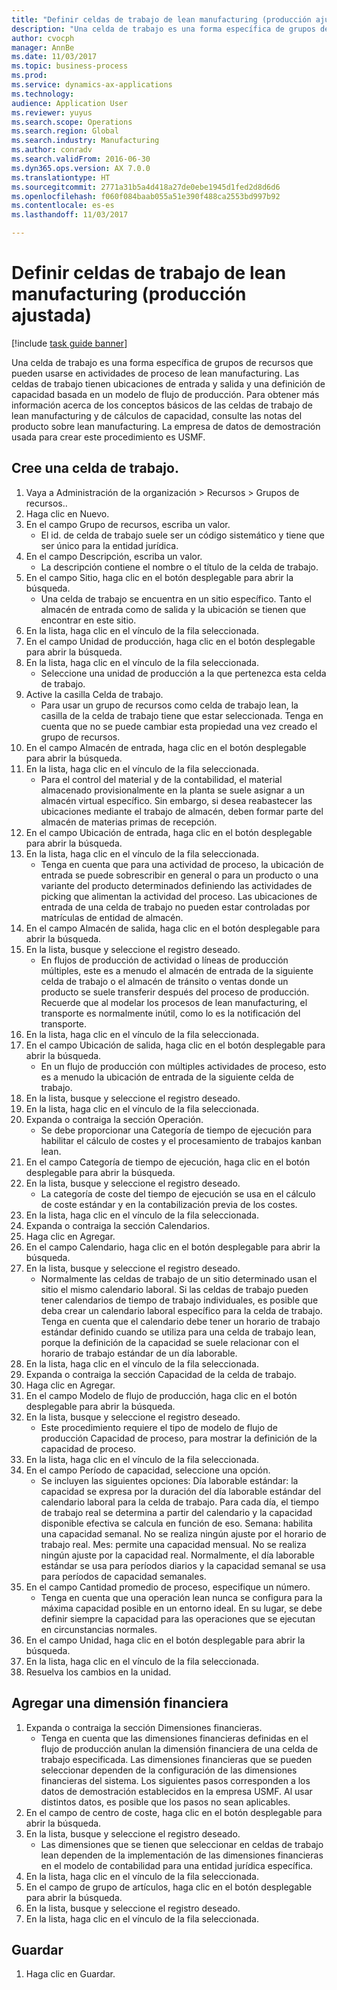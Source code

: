 ```yaml
--- 
title: "Definir celdas de trabajo de lean manufacturing (producción ajustada)"
description: "Una celda de trabajo es una forma específica de grupos de recursos que pueden usarse en actividades de proceso de lean manufacturing."
author: cvocph
manager: AnnBe
ms.date: 11/03/2017
ms.topic: business-process
ms.prod: 
ms.service: dynamics-ax-applications
ms.technology: 
audience: Application User
ms.reviewer: yuyus
ms.search.scope: Operations
ms.search.region: Global
ms.search.industry: Manufacturing
ms.author: conradv
ms.search.validFrom: 2016-06-30
ms.dyn365.ops.version: AX 7.0.0
ms.translationtype: HT
ms.sourcegitcommit: 2771a31b5a4d418a27de0ebe1945d1fed2d8d6d6
ms.openlocfilehash: f060f084baab055a51e390f488ca2553bd997b92
ms.contentlocale: es-es
ms.lasthandoff: 11/03/2017

---
```

# <a name="define-lean-manufacturing-work-cells"></a>Definir celdas de trabajo de lean manufacturing (producción ajustada)

[!include [task guide banner](../../includes/task-guide-banner.md)]

Una celda de trabajo es una forma específica de grupos de recursos que pueden usarse en actividades de proceso de lean manufacturing. Las celdas de trabajo tienen ubicaciones de entrada y salida y una definición de capacidad basada en un modelo de flujo de producción. Para obtener más información acerca de los conceptos básicos de las celdas de trabajo de lean manufacturing y de cálculos de capacidad, consulte las notas del producto sobre lean manufacturing. La empresa de datos de demostración usada para crear este procedimiento es USMF.


## <a name="create-a-work-cell"></a>Cree una celda de trabajo. 
1. Vaya a Administración de la organización > Recursos > Grupos de recursos..
2. Haga clic en Nuevo.
3. En el campo Grupo de recursos, escriba un valor.
    * El id. de celda de trabajo suele ser un código sistemático y tiene que ser único para la entidad jurídica.  
4. En el campo Descripción, escriba un valor.
    * La descripción contiene el nombre o el título de la celda de trabajo.  
5. En el campo Sitio, haga clic en el botón desplegable para abrir la búsqueda.
    * Una celda de trabajo se encuentra en un sitio específico. Tanto el almacén de entrada como de salida y la ubicación se tienen que encontrar en este sitio.  
6. En la lista, haga clic en el vínculo de la fila seleccionada.
7. En el campo Unidad de producción, haga clic en el botón desplegable para abrir la búsqueda.
8. En la lista, haga clic en el vínculo de la fila seleccionada.
    * Seleccione una unidad de producción a la que pertenezca esta celda de trabajo.  
9. Active la casilla Celda de trabajo.
    * Para usar un grupo de recursos como celda de trabajo lean, la casilla de la celda de trabajo tiene que estar seleccionada.  Tenga en cuenta que no se puede cambiar esta propiedad una vez creado el grupo de recursos.  
10. En el campo Almacén de entrada, haga clic en el botón desplegable para abrir la búsqueda.
11. En la lista, haga clic en el vínculo de la fila seleccionada.
    * Para el control del material y de la contabilidad, el material almacenado provisionalmente en la planta se suele asignar a un almacén virtual específico. Sin embargo, si desea reabastecer las ubicaciones mediante el trabajo de almacén, deben formar parte del almacén de materias primas de recepción.  
12. En el campo Ubicación de entrada, haga clic en el botón desplegable para abrir la búsqueda.
13. En la lista, haga clic en el vínculo de la fila seleccionada.
    * Tenga en cuenta que para una actividad de proceso, la ubicación de entrada se puede sobrescribir en general o para un producto o una variante del producto determinados definiendo las actividades de picking que alimentan la actividad del proceso. Las ubicaciones de entrada de una celda de trabajo no pueden estar controladas por matrículas de entidad de almacén.  
14. En el campo Almacén de salida, haga clic en el botón desplegable para abrir la búsqueda.
15. En la lista, busque y seleccione el registro deseado.
    * En flujos de producción de actividad o líneas de producción múltiples, este es a menudo el almacén de entrada de la siguiente celda de trabajo o el almacén de tránsito o ventas donde un producto se suele transferir después del proceso de producción. Recuerde que al modelar los procesos de lean manufacturing, el transporte es normalmente inútil, como lo es la notificación del transporte.  
16. En la lista, haga clic en el vínculo de la fila seleccionada.
17. En el campo Ubicación de salida, haga clic en el botón desplegable para abrir la búsqueda.
    * En un flujo de producción con múltiples actividades de proceso, esto es a menudo la ubicación de entrada de la siguiente celda de trabajo.  
18. En la lista, busque y seleccione el registro deseado.
19. En la lista, haga clic en el vínculo de la fila seleccionada.
20. Expanda o contraiga la sección Operación.
    * Se debe proporcionar una Categoría de tiempo de ejecución para habilitar el cálculo de costes y el procesamiento de trabajos kanban lean.  
21. En el campo Categoría de tiempo de ejecución, haga clic en el botón desplegable para abrir la búsqueda.
22. En la lista, busque y seleccione el registro deseado.
    * La categoría de coste del tiempo de ejecución se usa en el cálculo de coste estándar y en la contabilización previa de los costes.  
23. En la lista, haga clic en el vínculo de la fila seleccionada.
24. Expanda o contraiga la sección Calendarios.
25. Haga clic en Agregar.
26. En el campo Calendario, haga clic en el botón desplegable para abrir la búsqueda.
27. En la lista, busque y seleccione el registro deseado.
    * Normalmente las celdas de trabajo de un sitio determinado usan el sitio el mismo calendario laboral. Si las celdas de trabajo pueden tener calendarios de tiempo de trabajo individuales, es posible que deba crear un calendario laboral específico para la celda de trabajo. Tenga en cuenta que el calendario debe tener un horario de trabajo estándar definido cuando se utiliza para una celda de trabajo lean, porque la definición de la capacidad se suele relacionar con el horario de trabajo estándar de un día laborable.  
28. En la lista, haga clic en el vínculo de la fila seleccionada.
29. Expanda o contraiga la sección Capacidad de la celda de trabajo.
30. Haga clic en Agregar.
31. En el campo Modelo de flujo de producción, haga clic en el botón desplegable para abrir la búsqueda.
32. En la lista, busque y seleccione el registro deseado.
    * Este procedimiento requiere el tipo de modelo de flujo de producción Capacidad de proceso, para mostrar la definición de la capacidad de proceso.  
33. En la lista, haga clic en el vínculo de la fila seleccionada.
34. En el campo Período de capacidad, seleccione una opción.
    * Se incluyen las siguientes opciones: Día laborable estándar: la capacidad se expresa por la duración del día laborable estándar del calendario laboral para la celda de trabajo. Para cada día, el tiempo de trabajo real se determina a partir del calendario y la capacidad disponible efectiva se calcula en función de eso.   Semana: habilita una capacidad semanal. No se realiza ningún ajuste por el horario de trabajo real.   Mes: permite una capacidad mensual. No se realiza ningún ajuste por la capacidad real.   Normalmente, el día laborable estándar se usa para períodos diarios y la capacidad semanal se usa para períodos de capacidad semanales.  
35. En el campo Cantidad promedio de proceso, especifique un número.
    * Tenga en cuenta que una operación lean nunca se configura para la máxima capacidad posible en un entorno ideal. En su lugar, se debe definir siempre la capacidad para las operaciones que se ejecutan en circunstancias normales.  
36. En el campo Unidad, haga clic en el botón desplegable para abrir la búsqueda.
37. En la lista, haga clic en el vínculo de la fila seleccionada.
38. Resuelva los cambios en la unidad.

## <a name="add-a-financial-dimension"></a>Agregar una dimensión financiera
1. Expanda o contraiga la sección Dimensiones financieras.
    * Tenga en cuenta que las dimensiones financieras definidas en el flujo de producción anulan la dimensión financiera de una celda de trabajo especificada.    Las dimensiones financieras que se pueden seleccionar dependen de la configuración de las dimensiones financieras del sistema. Los siguientes pasos corresponden a los datos de demostración establecidos en la empresa USMF. Al usar distintos datos, es posible que los pasos no sean aplicables.  
2. En el campo de centro de coste, haga clic en el botón desplegable para abrir la búsqueda.
3. En la lista, busque y seleccione el registro deseado.
    * Las dimensiones que se tienen que seleccionar en celdas de trabajo lean dependen de la implementación de las dimensiones financieras en el modelo de contabilidad para una entidad jurídica específica.  
4. En la lista, haga clic en el vínculo de la fila seleccionada.
5. En el campo de grupo de artículos, haga clic en el botón desplegable para abrir la búsqueda.
6. En la lista, busque y seleccione el registro deseado.
7. En la lista, haga clic en el vínculo de la fila seleccionada.

## <a name="save"></a>Guardar
1. Haga clic en Guardar.



